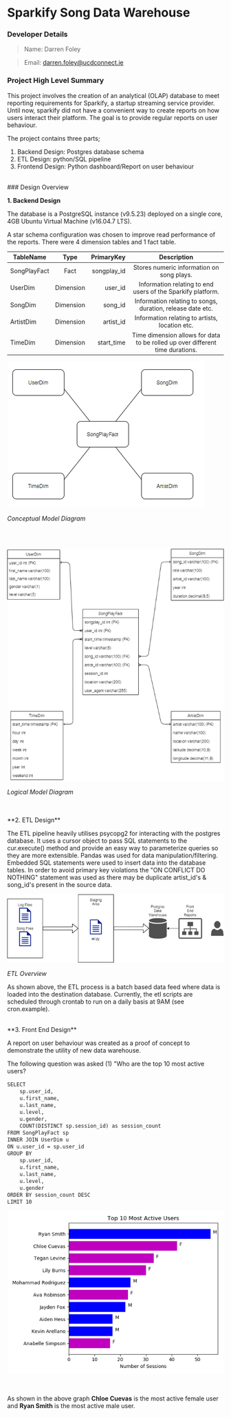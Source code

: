 # Sparkify Song Data Warehouse

### Developer Details

> Name: Darren Foley

> Email: <darren.foley@ucdconnect.ie>


### Project High Level Summary

<p>This project involves the creation of an analytical (OLAP) database to meet reporting requirements for Sparkify, a startup streaming service provider. Until now, sparkify did not have a convenient way to create reports on how users interact their platform. The goal is to provide regular reports on user behaviour. 
    
The project contains three parts;
</p>

1. Backend Design: Postgres database schema
2. ETL Design: python/SQL pipeline
3. Frontend Design: Python dashboard/Report on user behaviour



<br/>
### Design Overview

**1. Backend Design**

<p>The database is a PostgreSQL instance (v9.5.23) deployed on a single core, 4GB Ubuntu Virtual Machine (v16.04.7 LTS).</p>

<p>A star schema configuration was chosen to improve read performance of the reports. There were 4 dimension tables and 1 fact table.</p>


| TableName    | Type        | PrimaryKey  | Description                                                                   |
|--------------|:-----------:|------------:|:-----------------------------------------------------------------------------:|
| SongPlayFact | Fact        | songplay_id | Stores numeric information on song plays.                                     |
| UserDim      | Dimension   | user_id     | Information relating to end users of the Sparkify platform.                   |
| SongDim      | Dimension   | song_id     | Information relating to songs, duration, release date etc.                    |
| ArtistDim    | Dimension   | artist_id   | Information relating to artists, location etc.                                |
| TimeDim      | Dimension   | start_time  | Time dimension allows for data to be rolled up over different time durations. |





![ Conceptual Diagram !](images/conceptual.PNG)

*Conceptual Model Diagram*


<br/>
<br/>


![ Logical Diagram !](images/logical.png)

*Logical Model Diagram*

<br/>


<br/>
**2. ETL Design**

<p>The ETL pipeline heavily utilises psycopg2 for interacting with the postgres database. It uses a cursor object to pass SQL statements to the cur.execute() method and provide an easy way to parameterize queries so they are more extensible. Pandas was used for data manipulation/filtering. Embedded SQL statements were used to insert data into the database tables. In order to avoid primary key violations the "ON CONFLICT DO NOTHING" statement was used as there may be duplicate artist_id's & song_id's present in the source data.</p>


![ ETL Diagram !](images/etl_design.png)

*ETL Overview*

<p>As shown above, the ETL process is a batch based data feed where data is loaded into the destination database. Currently, the etl scripts are scheduled through crontab to run on a daily basis at 9AM (see cron.example).</p>




<br/>
**3. Front End Design**

<p>A report on user behaviour was created as a proof of concept to demonstrate the utility of new data warehouse.</p>

<p>The following question was asked (1) "Who are the top 10 most active users?</p>

```
SELECT
    sp.user_id,
    u.first_name,
    u.last_name,
    u.level,
    u.gender,
    COUNT(DISTINCT sp.session_id) as session_count
FROM SongPlayFact sp
INNER JOIN UserDim u
ON u.user_id = sp.user_id
GROUP BY 
    sp.user_id,
    u.first_name,
    u.last_name,
    u.level,
    u.gender
ORDER BY session_count DESC
LIMIT 10
```

![ Graph output !](images/top_10_users.png)

<br/>

As shown in the above graph **Chloe Cuevas** is the most active female user and **Ryan Smith** is the most active male user.